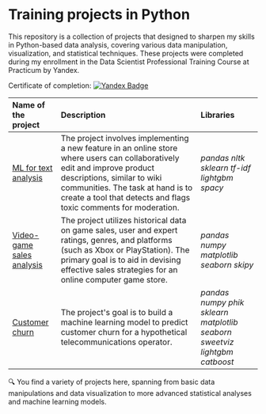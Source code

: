 # Training projects in Python
This repository is a collection of projects that designed to sharpen my skills in Python-based data analysis, covering various data manipulation, visualization, and statistical techniques. These projects were  completed during my enrollment in the Data Scientist Professional Training Course at Practicum by Yandex. 

Certificate of completion: [![Yandex Badge](https://img.shields.io/badge/yandex-%23FF0000.svg?&style=for-the-badge&logo=yandex&logoColor=white)](https://drive.google.com/file/d/1mq-9FqR8FU3GAcYhocBTwgHgRrhqJiJt/view?usp=sharing)

| Name of the project | Description | Libraries | 
| :---------------------- | :---------------------- | :---------------------- |
| [ML for text analysis](text_analysis) |The project involves implementing a new feature in an online store where users can collaboratively edit and improve product descriptions, similar to wiki communities. The task at hand is to create a tool that detects and flags toxic comments for moderation.| *pandas* *nltk* *sklearn* *tf-idf* *lightgbm* *spacy* |
| [Video-game sales analysis](game_sales) |The project utilizes historical data on game sales, user and expert ratings, genres, and platforms (such as Xbox or PlayStation). The primary goal  is to aid in devising effective sales strategies for an online computer game store.| *pandas* *numpy* *matplotlib* *seaborn* *skipy* |
| [Customer churn](customer_churn) |The project's goal is to build a machine learning model to predict customer churn for a hypothetical telecommunications operator. | *pandas* *numpy* *phik* *sklearn* *matplotlib* *seaborn* *sweetviz* *lightgbm* *catboost*| 

🔍 You find a variety of projects here, spanning from basic data manipulations and data visualization to more advanced statistical analyses and machine learning models.
